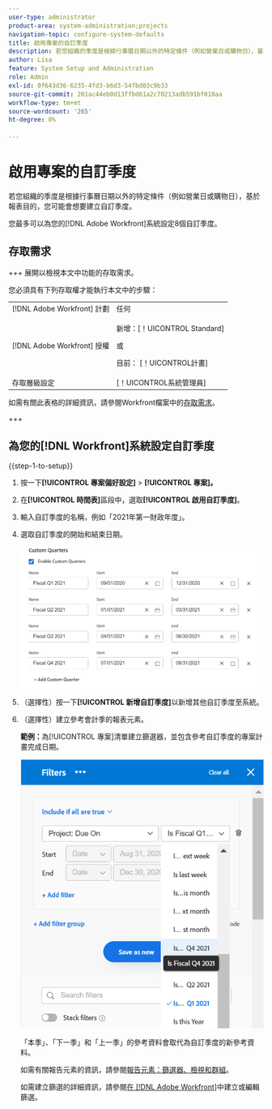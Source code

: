 ```yaml
---
user-type: administrator
product-area: system-administration;projects
navigation-topic: configure-system-defaults
title: 啟用專案的自訂季度
description: 若您組織的季度是根據行事曆日期以外的特定條件（例如營業日或購物日），基於報表目的，您可能會想要建立自訂季度。
author: Lisa
feature: System Setup and Administration
role: Admin
exl-id: 0f643d36-6235-4fd3-b6d3-54fbd03c9b33
source-git-commit: 261ac44eb0d13ffbd61a2c70213adb591bf018aa
workflow-type: tm+mt
source-wordcount: '265'
ht-degree: 0%

---
```


# 啟用專案的自訂季度

<!--Audited: 11/2024-->

若您組織的季度是根據行事曆日期以外的特定條件（例如營業日或購物日），基於報表目的，您可能會想要建立自訂季度。

您最多可以為您的[!DNL Adobe Workfront]系統設定8個自訂季度。

## 存取需求

+++ 展開以檢視本文中功能的存取需求。

您必須具有下列存取權才能執行本文中的步驟：

<table style="table-layout:auto"> 
 <col> 
 <col> 
 <tbody> 
  <tr> 
   <td role="rowheader">[!DNL Adobe Workfront] 計劃</td> 
   <td>任何</td> 
  </tr> 
  <tr> 
   <td role="rowheader">[!DNL Adobe Workfront] 授權</td> 
   <td><p>新增：[！UICONTROL Standard]</p>
   或
   <p>目前： [！UICONTROL計畫]</p>
   </td> 
  </tr> 
  <tr> 
   <td role="rowheader">存取層級設定</td> 
   <td>[！UICONTROL系統管理員]</td>
  </tr> 
 </tbody> 
</table>

如需有關此表格的詳細資訊，請參閱Workfront檔案中的[存取需求](/help/quicksilver/administration-and-setup/add-users/access-levels-and-object-permissions/access-level-requirements-in-documentation.md)。

+++

## 為您的[!DNL Workfront]系統設定自訂季度

{{step-1-to-setup}}

1. 按一下&#x200B;**[!UICONTROL 專案偏好設定]** > **[!UICONTROL 專案]。**

1. 在&#x200B;**[!UICONTROL 時間表]**&#x200B;區段中，選取&#x200B;**[!UICONTROL 啟用自訂季度]**。

1. 輸入自訂季度的名稱，例如「2021年第一財政年度」。
1. 選取自訂季度的開始和結束日期。

   ![](assets/custom-quarters-nwe.png)

1. （選擇性）按一下&#x200B;**[!UICONTROL 新增自訂季度]**&#x200B;以新增其他自訂季度至系統。
1. （選擇性）建立參考會計季的報表元素。

   **範例：**&#x200B;為[!UICONTROL 專案]清單建立篩選器，並包含參考自訂季度的專案計畫完成日期。

   ![](assets/example-of-project-filter-with-custom-quarters.png)

   「本季」、「下一季」和「上一季」的參考資料會取代為自訂季度的新參考資料。

   如需有關報告元素的資訊，請參閱[報告元素：篩選器、檢視和群組](../../../reports-and-dashboards/reports/reporting-elements/reporting-elements-filters-views-groupings.md)。

   如需建立篩選的詳細資訊，請參閱[在 [!DNL Adobe Workfront]](../../../reports-and-dashboards/reports/reporting-elements/create-filters.md)中建立或編輯篩選。
